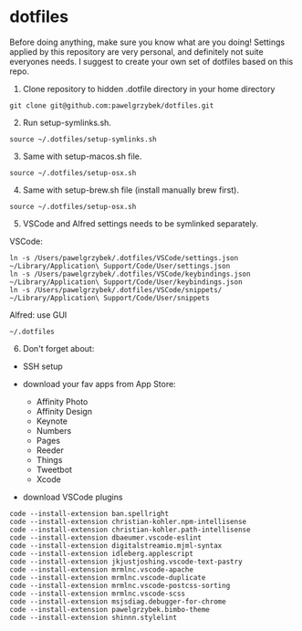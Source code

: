 # dotfiles

Before doing anything, make sure you know what are you doing! Settings applied by this repository are very personal, and definitely not suite everyones needs. I suggest to create your own set of dotfiles based on this repo.

1. Clone repository to hidden .dotfile directory in your home directory

```git clone git@github.com:pawelgrzybek/dotfiles.git```

2. Run setup-symlinks.sh.

```source ~/.dotfiles/setup-symlinks.sh```

3. Same with setup-macos.sh file.

```source ~/.dotfiles/setup-osx.sh```

4. Same with setup-brew.sh file (install manually brew first).

```source ~/.dotfiles/setup-osx.sh```

5. VSCode and Alfred settings needs to be symlinked separately.

VSCode:
```
ln -s /Users/pawelgrzybek/.dotfiles/VSCode/settings.json ~/Library/Application\ Support/Code/User/settings.json
ln -s /Users/pawelgrzybek/.dotfiles/VSCode/keybindings.json ~/Library/Application\ Support/Code/User/keybindings.json
ln -s /Users/pawelgrzybek/.dotfiles/VSCode/snippets/ ~/Library/Application\ Support/Code/User/snippets
```

Alfred: use GUI

```
~/.dotfiles
```

6. Don't forget about:

- SSH setup
- download your fav apps from App Store:

  - Affinity Photo
  - Affinity Design
  - Keynote
  - Numbers
  - Pages
  - Reeder
  - Things
  - Tweetbot
  - Xcode

- download VSCode plugins

```
code --install-extension ban.spellright
code --install-extension christian-kohler.npm-intellisense
code --install-extension christian-kohler.path-intellisense
code --install-extension dbaeumer.vscode-eslint
code --install-extension digitalstreamio.mjml-syntax
code --install-extension idleberg.applescript
code --install-extension jkjustjoshing.vscode-text-pastry
code --install-extension mrmlnc.vscode-apache
code --install-extension mrmlnc.vscode-duplicate
code --install-extension mrmlnc.vscode-postcss-sorting
code --install-extension mrmlnc.vscode-scss
code --install-extension msjsdiag.debugger-for-chrome
code --install-extension pawelgrzybek.bimbo-theme
code --install-extension shinnn.stylelint
```
